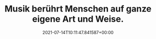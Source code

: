 ---
date: '2021-07-14T10:11:47.841587+00:00'
found_at: '2014-12-10'
found_url: http://www.trauerhilfe-denk.de/trauermusik-in-muenchen-und-bayern-stimmungsvolle-musik-fuer-die-trauerfeier.html
title: Musik berührt Menschen auf ganze eigene Art und Weise.
---